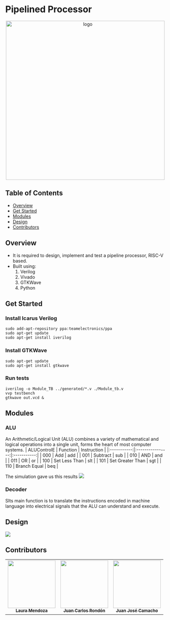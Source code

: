 # Pipelined Processor
<div align="center">
   <img align="center"  width="500px" src="https://cdn.dribbble.com/users/1366606/screenshots/8075231/dribbble-003.gif" alt="logo">
</div>

## Table of Contents

- <a href ="#about">Overview</a>
- <a href ="#getstarted">Get Started</a>
- <a href ="#modules">Modules</a>
- <a href ="#design">Design</a>
- <a href ="#contributors">Contributors</a>

## Overview <a id = "about"></a>
<ul>
   <li>
      It is required to design, implement and test a pipeline processor, RISC-V based.
   </li>
   <li>Built using:
   <ol>
      <li>Verilog</li>
      <li>Vivado</li>
      <li>GTKWave</li>
      <li>Python</li>
      </ol>
   </li>
</ul>

## Get Started <a id = "getstarted"></a>
### Install Icarus Verilog
```
sudo add-­apt­-repository ppa:team­electronics/ppa
sudo apt­-get update
sudo apt­-get install iverilog
```
### Install GTKWave
```
sudo apt­-get update
sudo apt­-get install gtkwave
```

### Run tests
```
iverilog -o Module_TB ../generated/*.v ./Module_tb.v
vvp testbench
gtkwave out.vcd &
```

## Modules <a id = "modules"></a>
### ALU
An Arithmetic/Logical Unit (ALU) combines a variety of mathematical and logical operations into a single unit, forms the heart of most computer systems.
| ALUControlE |     Function     | Instruction |
|:-----------:|:----------------:|:-----------:|
|     000     |        Add       |     add     |
|     001     |     Subtract     |     sub     |
|     010     |        AND       |     and     |
|     011     |        OR        |      or     |
|     100     |   Set Less Than  |     slt     |
|     101     | Set Greater Than |     sgt     |
|     110     |   Branch Equal   |     beq     |

The simulation gave us this results
<img src="https://github.com/laurasmendozad/Pipelined-Processor/blob/main/Images/Testbench/ALU_tb.png">

### Decoder
SIts main function is to translate the instructions encoded in machine language into electrical signals that the ALU can understand and execute.


## Design <a id = "design"></a>
<img src="https://github.com/laurasmendozad/Pipelined-Processor/blob/main/Images/Schematic_Pipeline_Processor.png">


## Contributors <a id ="contributors"></a>
<table align="center" >
  <tr>
     <td align="center"><a href="https://github.com/laurasmendozad"><img src="https://avatars.githubusercontent.com/u/58611097?v=4" width="150px;" alt=""/><br /><sub><b>Laura Mendoza</b></sub></a><br /></td>
    <td align="center"><a href="https://github.com/juanrondon16" ><img src="https://avatars.githubusercontent.com/u/69017604?v=4" width="150px;" alt=""/><br /><sub><b>Juan Carlos Rondón</b></sub></a><br />
    </td>
      <td align="center"><a href="https://github.com/Juan090400"><img src="https://avatars.githubusercontent.com/u/185458274?v=4" width="150px;" alt=""/><br /><sub><b>Juan José Camacho</b></sub></a><br /></td>
  </tr>
</table>

